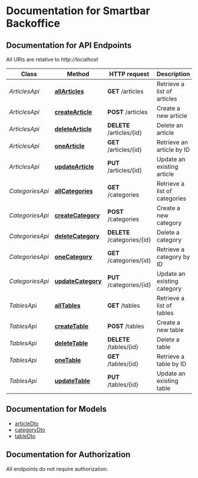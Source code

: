# Documentation for Smartbar Backoffice

<a name="documentation-for-api-endpoints"></a>
## Documentation for API Endpoints

All URIs are relative to *http://localhost*

| Class | Method | HTTP request | Description |
|------------ | ------------- | ------------- | -------------|
| *ArticlesApi* | [**allArticles**](Apis/ArticlesApi.md#allarticles) | **GET** /articles | Retrieve a list of articles |
*ArticlesApi* | [**createArticle**](Apis/ArticlesApi.md#createarticle) | **POST** /articles | Create a new article |
*ArticlesApi* | [**deleteArticle**](Apis/ArticlesApi.md#deletearticle) | **DELETE** /articles/{id} | Delete an article |
*ArticlesApi* | [**oneArticle**](Apis/ArticlesApi.md#onearticle) | **GET** /articles/{id} | Retrieve an article by ID |
*ArticlesApi* | [**updateArticle**](Apis/ArticlesApi.md#updatearticle) | **PUT** /articles/{id} | Update an existing article |
| *CategoriesApi* | [**allCategories**](Apis/CategoriesApi.md#allcategories) | **GET** /categories | Retrieve a list of categories |
*CategoriesApi* | [**createCategory**](Apis/CategoriesApi.md#createcategory) | **POST** /categories | Create a new category |
*CategoriesApi* | [**deleteCategory**](Apis/CategoriesApi.md#deletecategory) | **DELETE** /categories/{id} | Delete a category |
*CategoriesApi* | [**oneCategory**](Apis/CategoriesApi.md#onecategory) | **GET** /categories/{id} | Retrieve a category by ID |
*CategoriesApi* | [**updateCategory**](Apis/CategoriesApi.md#updatecategory) | **PUT** /categories/{id} | Update an existing category |
| *TablesApi* | [**allTables**](Apis/TablesApi.md#alltables) | **GET** /tables | Retrieve a list of tables |
*TablesApi* | [**createTable**](Apis/TablesApi.md#createtable) | **POST** /tables | Create a new table |
*TablesApi* | [**deleteTable**](Apis/TablesApi.md#deletetable) | **DELETE** /tables/{id} | Delete a table |
*TablesApi* | [**oneTable**](Apis/TablesApi.md#onetable) | **GET** /tables/{id} | Retrieve a table by ID |
*TablesApi* | [**updateTable**](Apis/TablesApi.md#updatetable) | **PUT** /tables/{id} | Update an existing table |


<a name="documentation-for-models"></a>
## Documentation for Models

 - [articleDto](./Models/articleDto.md)
 - [categoryDto](./Models/categoryDto.md)
 - [tableDto](./Models/tableDto.md)


<a name="documentation-for-authorization"></a>
## Documentation for Authorization

All endpoints do not require authorization.
